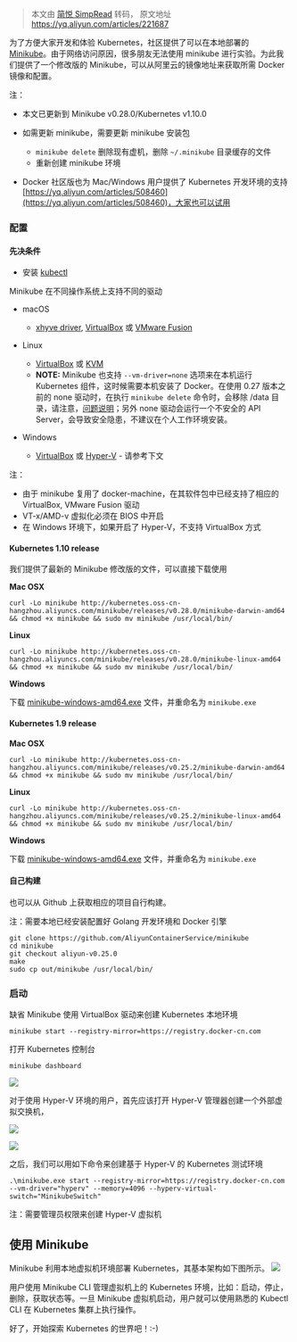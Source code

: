 > 本文由 [简悦 SimpRead](http://ksria.com/simpread/) 转码， 原文地址 https://yq.aliyun.com/articles/221687


为了方便大家开发和体验 Kubernetes，社区提供了可以在本地部署的 [Minikube](https://github.com/kubernetes/minikube)。由于网络访问原因，很多朋友无法使用 minikube 进行实验。为此我们提供了一个修改版的 Minikube，可以从阿里云的镜像地址来获取所需 Docker 镜像和配置。

注：

*   本文已更新到 Minikube v0.28.0/Kubernetes v1.10.0
*   如需更新 minikube，需要更新 minikube 安装包

    *   `minikube delete` 删除现有虚机，删除 `~/.minikube` 目录缓存的文件
    *   重新创建 minikube 环境
*   Docker 社区版也为 Mac/Windows 用户提供了 Kubernetes 开发环境的支持 [https://yq.aliyun.com/articles/508460](https://yq.aliyun.com/articles/508460)，大家也可以试用

### 配置

#### 先决条件

*   安装 [kubectl](https://kubernetes.io/docs/tasks/kubectl/install/)

Minikube 在不同操作系统上支持不同的驱动

*   macOS

    *   [xhyve driver](https://github.com/kubernetes/minikube/blob/master/docs/drivers.md#xhyve-driver), [VirtualBox](https://www.virtualbox.org/wiki/Downloads) 或 [VMware Fusion](https://www.vmware.com/products/fusion)
*   Linux

    *   [VirtualBox](https://www.virtualbox.org/wiki/Downloads?spm=a2c4e.11153940.blogcont221687.23.7dd57733IiifEu) 或 [KVM](https://github.com/kubernetes/minikube/blob/master/docs/drivers.md#kvm-driver)
    *   **NOTE:** Minikube 也支持 `--vm-driver=none` 选项来在本机运行 Kubernetes 组件，这时候需要本机安装了 Docker。在使用 0.27 版本之前的 none 驱动时，在执行 `minikube delete` 命令时，会移除 /data 目录，请注意，[问题说明](https://github.com/kubernetes/minikube/issues/2794)；另外 none 驱动会运行一个不安全的 API Server，会导致安全隐患，不建议在个人工作环境安装。
*   Windows

    *   [VirtualBox](https://www.virtualbox.org/wiki/Downloads) 或 [Hyper-V](https://github.com/kubernetes/minikube/blob/master/docs/drivers.md#hyperV-driver) - 请参考下文

注：

*   由于 minikube 复用了 docker-machine，在其软件包中已经支持了相应的 VirtualBox, VMware Fusion 驱动
*   VT-x/AMD-v 虚拟化必须在 BIOS 中开启
*   在 Windows 环境下，如果开启了 Hyper-V，不支持 VirtualBox 方式

#### Kubernetes 1.10 release

我们提供了最新的 Minikube 修改版的文件，可以直接下载使用

**Mac OSX**

```
curl -Lo minikube http://kubernetes.oss-cn-hangzhou.aliyuncs.com/minikube/releases/v0.28.0/minikube-darwin-amd64 && chmod +x minikube && sudo mv minikube /usr/local/bin/
```

**Linux**

```
curl -Lo minikube http://kubernetes.oss-cn-hangzhou.aliyuncs.com/minikube/releases/v0.28.0/minikube-linux-amd64 && chmod +x minikube && sudo mv minikube /usr/local/bin/
```

**Windows**

下载 [minikube-windows-amd64.exe](http://kubernetes.oss-cn-hangzhou.aliyuncs.com/minikube/releases/v0.28.0/minikube-windows-amd64.exe) 文件，并重命名为 `minikube.exe`

#### Kubernetes 1.9 release

**Mac OSX**

```
curl -Lo minikube http://kubernetes.oss-cn-hangzhou.aliyuncs.com/minikube/releases/v0.25.2/minikube-darwin-amd64 && chmod +x minikube && sudo mv minikube /usr/local/bin/
```

**Linux**

```
curl -Lo minikube http://kubernetes.oss-cn-hangzhou.aliyuncs.com/minikube/releases/v0.25.2/minikube-linux-amd64 && chmod +x minikube && sudo mv minikube /usr/local/bin/
```

**Windows**

下载 [minikube-windows-amd64.exe](http://kubernetes.oss-cn-hangzhou.aliyuncs.com/minikube/releases/v0.25.2/minikube-windows-amd64.exe) 文件，并重命名为 `minikube.exe`

#### 自己构建

也可以从 Github 上获取相应的项目自行构建。

注：需要本地已经安装配置好 Golang 开发环境和 Docker 引擎

```
git clone https://github.com/AliyunContainerService/minikube
cd minikube
git checkout aliyun-v0.25.0
make
sudo cp out/minikube /usr/local/bin/
```

### 启动

缺省 Minikube 使用 VirtualBox 驱动来创建 Kubernetes 本地环境

```
minikube start --registry-mirror=https://registry.docker-cn.com
```

打开 Kubernetes 控制台

```
minikube dashboard
```

![](https://yqfile.alicdn.com/45690620c348d7be4a804880e3b7046f19e74c29.png)

对于使用 Hyper-V 环境的用户，首先应该打开 Hyper-V 管理器创建一个外部虚拟交换机，

![](https://yqfile.alicdn.com/d165308ee88baf4adbe46c09b6d2596dea7bdfef.png)

![](https://yqfile.alicdn.com/208a65dae18028cab8e9782803c7784ad110e0a6.png)

之后，我们可以用如下命令来创建基于 Hyper-V 的 Kubernetes 测试环境

```
.\minikube.exe start --registry-mirror=https://registry.docker-cn.com --vm-driver="hyperv" --memory=4096 --hyperv-virtual-switch="MinikubeSwitch"
```

注：需要管理员权限来创建 Hyper-V 虚拟机

## 使用 Minikube

Minikube 利用本地虚拟机环境部署 Kubernetes，其基本架构如下图所示。
[![](https://yqfile.alicdn.com/c03a43e0731ca579d1844fb44269fd2fd257bfb3.jpeg)](javascript:;)

用户使用 Minikube CLI 管理虚拟机上的 Kubernetes 环境，比如：启动，停止，删除，获取状态等。一旦 Minikube 虚拟机启动，用户就可以使用熟悉的 Kubectl CLI 在 Kubernetes 集群上执行操作。

好了，开始探索 Kubernetes 的世界吧！:-)